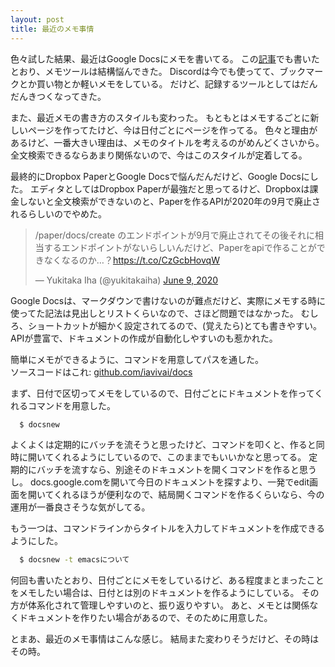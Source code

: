 ```yaml
---
layout: post
title: 最近のメモ事情
---
```


色々試した結果、最近はGoogle Docsにメモを書いてる。
この[記事](https://iavivai.com/2019/11/18/0.html)でも書いたとおり、メモツールは結構悩んできた。
Discordは今でも使ってて、ブックマークとか買い物とか軽いメモをしている。
だけど、記録するツールとしてはだんだんきつくなってきた。

また、最近メモの書き方のスタイルも変わった。
もともとはメモするごとに新しいページを作ってたけど、今は日付ごとにページを作ってる。
色々と理由があるけど、一番大きい理由は、メモのタイトルを考えるのがめんどくさいから。
全文検索できるならあまり関係ないので、今はこのスタイルが定着してる。

最終的にDropbox PaperとGoogle Docsで悩んだんだけど、Google Docsにした。
エディタとしてはDropbox Paperが最強だと思ってるけど、Dropboxは課金しないと全文検索ができないのと、Paperを作るAPIが2020年の9月で廃止されるらしいのでやめた。
<blockquote class="twitter-tweet"><p lang="ja" dir="ltr">/paper/docs/create のエンドポイントが9月で廃止されてその後それに相当するエンドポイントがないらしいんだけど、Paperをapiで作ることができなくなるのか…？<a href="https://t.co/CzGcbHovqW">https://t.co/CzGcbHovqW</a></p>&mdash; Yukitaka Iha (@yukitakaiha) <a href="https://twitter.com/yukitakaiha/status/1270388920761516032?ref_src=twsrc%5Etfw">June 9, 2020</a></blockquote> <script async src="https://platform.twitter.com/widgets.js" charset="utf-8"></script>

Google Docsは、マークダウンで書けないのが難点だけど、実際にメモする時に使ってた記法は見出しとリストくらいなので、さほど問題ではなかった。
むしろ、ショートカットが細かく設定されてるので、(覚えたら)とても書きやすい。
APIが豊富で、ドキュメントの作成が自動化しやすいのも惹かれた。

簡単にメモができるように、コマンドを用意してパスを通した。<br/>
ソースコードはこれ: [github.com/iavivai/docs](https://github.com/iavivai/docs)

まず、日付で区切ってメモをしているので、日付ごとにドキュメントを作ってくれるコマンドを用意した。
```bash
  $ docsnew
```
よくよくは定期的にバッチを流そうと思ったけど、コマンドを叩くと、作ると同時に開いてくれるようにしているので、このままでもいいかなと思ってる。
定期的にバッチを流すなら、別途そのドキュメントを開くコマンドを作ると思うし。
docs.google.comを開いて今日のドキュメントを探すより、一発でedit画面を開いてくれるほうが便利なので、結局開くコマンドを作るくらいなら、今の運用が一番良さそうな気がしてる。

もう一つは、コマンドラインからタイトルを入力してドキュメントを作成できるようにした。
```bash
  $ docsnew -t emacsについて
```
何回も書いたとおり、日付ごとにメモをしているけど、ある程度まとまったことをメモしたい場合は、日付とは別のドキュメントを作るようにしている。
その方が体系化されて管理しやすいのと、振り返りやすい。
あと、メモとは関係なくドキュメントを作りたい場合があるので、そのために用意した。

とまあ、最近のメモ事情はこんな感じ。
結局また変わりそうだけど、その時はその時。
